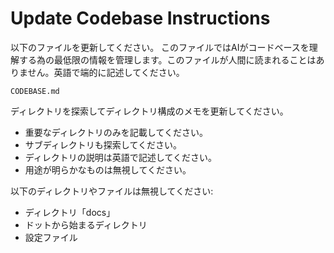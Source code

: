 # Update Codebase Instructions

以下のファイルを更新してください。
このファイルではAIがコードベースを理解する為の最低限の情報を管理します。このファイルが人間に読まれることはありません。英語で端的に記述してください。

```
CODEBASE.md
```

ディレクトリを探索してディレクトリ構成のメモを更新してください。

- 重要なディレクトリのみを記載してください。
- サブディレクトリも探索してください。
- ディレクトリの説明は英語で記述してください。
- 用途が明らかなものは無視してください。

以下のディレクトリやファイルは無視してください:

- ディレクトリ「docs」
- ドットから始まるディレクトリ
- 設定ファイル
